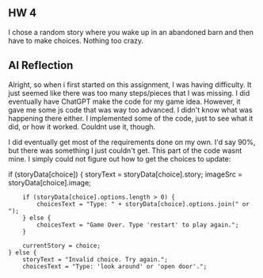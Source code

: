 ## HW 4

I chose a random story where you wake up in an abandoned barn and then have to make choices. Nothing too crazy.

## AI Reflection

Alright, so when i first started on this assignment, I was having difficulty. It just seemed like there was too many steps/pieces that I was missing. I did eventually have ChatGPT make the code for my game idea. However, it gave me some js code that was way too advanced. I didn't know what was happening there either. I implemented some of the code, just to see what it did, or how it worked. Couldnt use it, though.

I did eventually get most of the requirements done on my own. I'd say 90%, but there was something I just couldn't get. This part of the code wasnt mine. I simply could not figure out how to get the choices to update:

 if (storyData[choice]) {
        storyText = storyData[choice].story;
        imageSrc = storyData[choice].image; 
    
        if (storyData[choice].options.length > 0) {
            choicesText = "Type: " + storyData[choice].options.join(" or ");
        } else {
            choicesText = "Game Over. Type 'restart' to play again.";
        }
    
        currentStory = choice;
    } else {
        storyText = "Invalid choice. Try again.";
        choicesText = "Type: 'look around' or 'open door'.";

        